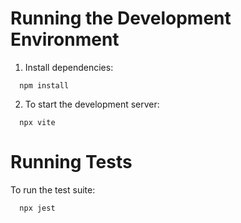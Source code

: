 # Running the Development Environment

1. Install dependencies:
```
  npm install
```

2. To start the development server:
```
  npx vite
```

# Running Tests
To run the test suite:
```
  npx jest
```

